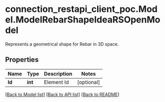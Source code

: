 # connection_restapi_client_poc.Model.ModelRebarShapeIdeaRSOpenModel
Represents a geometrical shape for Rebar in 3D space.

## Properties

Name | Type | Description | Notes
------------ | ------------- | ------------- | -------------
**Id** | **int** | Element Id | [optional] 

[[Back to Model list]](../README.md#documentation-for-models) [[Back to API list]](../README.md#documentation-for-api-endpoints) [[Back to README]](../README.md)

